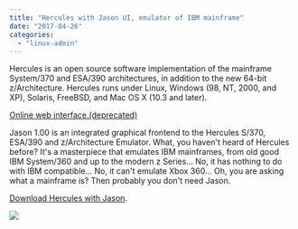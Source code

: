 ```yaml
---
title: "Hercules with Jason UI, emulator of IBM mainframe"
date: "2017-04-26"
categories: 
  - "linux-admin"
---
```


Hercules is an open source software implementation of the mainframe System/370 and ESA/390 architectures, in addition to the new 64-bit z/Architecture. Hercules runs under Linux, Windows (98, NT, 2000, and XP), Solaris, FreeBSD, and Mac OS X (10.3 and later).

[Online web interface.(deprecated)](http://lofyer.org:8081/)

Jason 1.00 is an integrated graphical frontend to the Hercules S/370, ESA/390 and z/Architecture Emulator. What, you haven't heard of Hercules before? It's a masterpiece that emulates IBM mainframes, from old good IBM System/360 and up to the modern z Series... No, it has nothing to do with IBM compatible... No, it can't emulate Xbox 360... Oh, you are asking what a mainframe is? Then probably you don't need Jason.

[Download Hercules with Jason](https://blog.lofyer.org/wp-content/uploads/Hercules-with-Jason.zip).

[![](/blog/post/images/QQ截图20170426111158-1024x545.png)](https://blog.lofyer.org/wp-content/uploads/QQ截图20170426111158.png)
